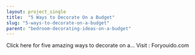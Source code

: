 ```yaml
---
layout: project_single
title:  "5 Ways to Decorate On a Budget"
slug: "5-ways-to-decorate-on-a-budget"
parent: "bedroom-decorating-ideas-on-a-budget"
---
```

Click here for five amazing ways to decorate on a…   Visit : Foryouido.com